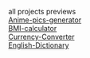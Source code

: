 all projects previews <br/>
[Anime-pics-generator](https://codepen.io/RISHITH-REDDY-RR/full/GRXMvzy)  
[BMI-calculator](https://codepen.io/RISHITH-REDDY-RR/full/oNPGGNw)  
[Currency-Converter](https://codepen.io/RISHITH-REDDY-RR/full/VwGMMYM)  
[English-Dictionary](https://codepen.io/RISHITH-REDDY-RR/full/ZEMXXbG)
